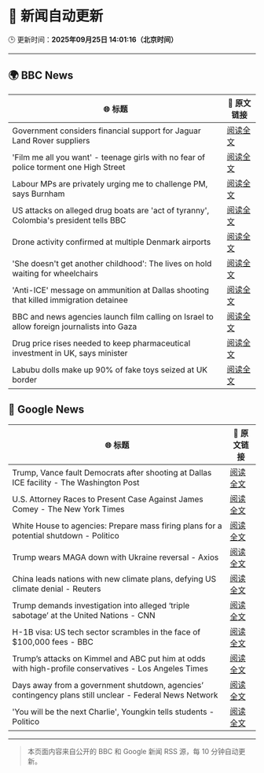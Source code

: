 # 🧠 新闻自动更新

🕒 更新时间：**2025年09月25日 14:01:16（北京时间）**

---

## 🌍 BBC News

| 🌐 标题 | 🔗 原文链接 |
|--------|-------------|
| Government considers financial support for Jaguar Land Rover suppliers | [阅读全文](https://www.bbc.com/news/articles/c62nv0xx32go?at_medium=RSS&at_campaign=rss) |
| 'Film me all you want' - teenage girls with no fear of police torment one High Street | [阅读全文](https://www.bbc.com/news/articles/c0q751vlxw1o?at_medium=RSS&at_campaign=rss) |
| Labour MPs are privately urging me to challenge PM, says Burnham | [阅读全文](https://www.bbc.com/news/articles/c7v1m873mjyo?at_medium=RSS&at_campaign=rss) |
| US attacks on alleged drug boats are 'act of tyranny', Colombia's president tells BBC | [阅读全文](https://www.bbc.com/news/articles/cy8rjp178mno?at_medium=RSS&at_campaign=rss) |
| Drone activity confirmed at multiple Denmark airports | [阅读全文](https://www.bbc.com/news/articles/c7401vk4lgzo?at_medium=RSS&at_campaign=rss) |
| 'She doesn't get another childhood': The lives on hold waiting for wheelchairs | [阅读全文](https://www.bbc.com/news/articles/cm2zwm8m41mo?at_medium=RSS&at_campaign=rss) |
| 'Anti-ICE' message on ammunition at Dallas shooting that killed immigration detainee | [阅读全文](https://www.bbc.com/news/articles/ckge9d26z1ro?at_medium=RSS&at_campaign=rss) |
| BBC and news agencies launch film calling on Israel to allow foreign journalists into Gaza | [阅读全文](https://www.bbc.com/news/articles/c8d7yrp80m8o?at_medium=RSS&at_campaign=rss) |
| Drug price rises needed to keep pharmaceutical investment in UK, says minister | [阅读全文](https://www.bbc.com/news/articles/cre53qgey0eo?at_medium=RSS&at_campaign=rss) |
| Labubu dolls make up 90% of fake toys seized at UK border | [阅读全文](https://www.bbc.com/news/articles/c8645pdq4e0o?at_medium=RSS&at_campaign=rss) |

## 📰 Google News

| 🌐 标题 | 🔗 原文链接 |
|--------|-------------|
| Trump, Vance fault Democrats after shooting at Dallas ICE facility - The Washington Post | [阅读全文](https://news.google.com/rss/articles/CBMiiwFBVV95cUxPbUV6VERJNzNWU3FYaWtib3BXLVdacEZaaFVad0NoSXY2LUJXWkRHSkI5SFlGamhGcmlJaFdaM2FmdlNrb05uRTRVM2k3WlhEUkJDSk5ILWxnY093S0RuenFMY3dqQXl0VTRwR3hTbzg2TGZmSnVhN0hzU1phczUzZmxfLXA2YnFHMGEw?oc=5) |
| U.S. Attorney Races to Present Case Against James Comey - The New York Times | [阅读全文](https://news.google.com/rss/articles/CBMif0FVX3lxTE5HWHpsaDdXUW1oMjNwdDBhcWJGNDgtRzBIZ2VYcUlxeGpIMTVYalFmak5hdXp3ZU5WTXl2NW5MeHhxZWJURzZVZjdETVZBUkJWcEFvejdjako0TEtPV3AwYTk1WlJyckhCc1UxV19XNUFubmJWNHJfTGNBa1RxZEk?oc=5) |
| White House to agencies: Prepare mass firing plans for a potential shutdown - Politico | [阅读全文](https://news.google.com/rss/articles/CBMihAFBVV95cUxQc193d24xa2pZN1ZaeXhlVEliX3B4TU1VRFBmVmlMX2RUSWNUQk1Da0FjMEhuYUFxbTc4QVdrMWR6ZEwwWS15YjlRZFZtQzdfQmFGOWViX0sxRFNNVm96Q255ZFZNX1hibXgycndZb3pTMmdOUGEwYUduOWdiZjFrYXJubEI?oc=5) |
| Trump wears MAGA down with Ukraine reversal - Axios | [阅读全文](https://news.google.com/rss/articles/CBMieEFVX3lxTE5oaW9xTGstSzdyUmRFeG1odzhTU0dBNzNvN210Z3BNcnpqcDlRZnN2NXBwb3RwZXFWN0ZKZko5T1dSUlU5UEF2ZEZNWWdndDFXNk5sTXhmTVlnQmNhRW9vN2oxVnJuRHpkZkpfLXczVHdfQ0J0eGdrbQ?oc=5) |
| China leads nations with new climate plans, defying US climate denial - Reuters | [阅读全文](https://news.google.com/rss/articles/CBMivgFBVV95cUxQd1lNRV9DZVBWd0c1Y1o2amhoZXVETG81Q3BsdVpGZ0VUQlB3eHNfZm1VM21fcmRkZHlxNFB2M08wZHZleEVsTTdiWFc4TVdHSDBST2N4OThNdm94VkZKbXB3QVRQb1ZlVW5xdUU3aEMzb3BRd0h3Z1ZTRlhEVE1CSm5lRml2em1XeGREWkMtd3dTYU1VSjN3ejJSdVNoUFNmV01mTklkakptU2JfVDZoWTdpRy1oTjZiMV9tZkRR?oc=5) |
| Trump demands investigation into alleged ‘triple sabotage’ at the United Nations - CNN | [阅读全文](https://news.google.com/rss/articles/CBMipwFBVV95cUxPYlAtUjM3ckZsbEJiX19tSTh6Y2VLMjdUSDhNYWswWVdDSzJLRnFJTFBYQ09HRV9SMnlPS3dNakFmRWJhTjVHMUJFLWxKVlZ0M0hjaktSTGVzUTd6YnRHZDFILXliUk5KMmVQTnJrTlVRRE9RNjFUZlFwTTRVeG9GMjVsQTVmbFlXbWkzOHZpbFhyNDJOb00wMUxnbERXaEJJdVE4Q0RnTQ?oc=5) |
| H-1B visa: US tech sector scrambles in the face of $100,000 fees - BBC | [阅读全文](https://news.google.com/rss/articles/CBMiWkFVX3lxTE1FZjdrTGJ3cGZTcDQ5SWVrYmYxNHJHODgxYnp3Qzl3Tkg1WTF4ZDFrNUpGZFdULXJFLVpPelg3RThnS0loT2RQY1VycWJUZ2JfTUlOVWNLZWFUZ9IBX0FVX3lxTE14T0MxMm9yYW91QXZlNnFCcE5lMm9ocjlyRXJkQmxETU9DZjFfWXEyX0VrdUdQMGRKQmxFVjBBdXRoXzRlTjgxc3ZYOGdSbzJfZTdrNTJ2U2ZyMTRCbzFN?oc=5) |
| Trump’s attacks on Kimmel and ABC put him at odds with high-profile conservatives - Los Angeles Times | [阅读全文](https://news.google.com/rss/articles/CBMiowFBVV95cUxOcHEtTTNXazVqS3Nxa2pnSWdCWGJVOUtqRFR0QWJQTzZlbUhfNUNGY0VKaDlBRE1FZ3VGV0JKTFRseFRnV2dpZ0lHcXJYNFg0MVFVVkZJU2pkMHJqUEpydXByWTI5WUtkaGczYWxfbVQwMEQ5eW9xakEyQUpZWW03V0JlcUZHU29tWmE1RkxjSTVVUGk3OGlBYXVoMXlaZXpreTFJ?oc=5) |
| Days away from a government shutdown, agencies’ contingency plans still unclear - Federal News Network | [阅读全文](https://news.google.com/rss/articles/CBMi0wFBVV95cUxOY3Z0anQ2YlUyRk5nQ3ZoMk8tbkJMbUJwTHJfZmdGS0N3Y3FfSFNwYkpXNlRBWU9SclZQSFVkUlNuV2g1U1otazJSNDlyUUVmNzQyalNsOGNFd0dJWTZHWjRIeFVPbWxTNGtoUmhEWUJaTzJMZ05DZThxWXFKNlFvcWwtMU5Yd0pkNmF0QkJZbGhlZDBKUUp2blVXSEhZZy1uMDRJMml1RXQ1bXIxM1daVXZINklLZEtRTTFtQTNEQkJqNHVIWWRSVTVZZ1g0Mk9iT2FB?oc=5) |
| 'You will be the next Charlie', Youngkin tells students - Politico | [阅读全文](https://news.google.com/rss/articles/CBMijwFBVV95cUxNNDd2Wm0wblpiTFhZVlFKR0Fab3JwQ2xzT3hvaGxCcWJKZGNVZEg5WG51NWRsVXFQdTZhX2dzNXVXQjBYZXR0VEhaR3BCUllPQVF0bkRnTXFXSUllemJxeTRCVEVqVTh4eEllMHlWY2hSTEZfVDVlZWlxVzNfNDByMm8yeHk0N2Q3RXBIQ3MyNA?oc=5) |

---
> 本页面内容来自公开的 BBC 和 Google 新闻 RSS 源，每 10 分钟自动更新。